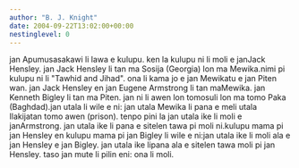 ```yaml
---
author: "B. J. Knight"
date: 2004-09-22T13:02:00+00:00
nestinglevel: 0
---
```

jan Apumusasakawi li lawa e kulupu. ken la kulupu ni li moli e janJack Hensley. jan Jack Hensley li tan ma Sosija (Georgia) lon ma Mewika.nimi pi kulupu ni li "Tawhid and Jihad". ona li kama jo e jan Mewikatu e jan Piten wan. jan Jack Hensley en jan Eugene Armstrong li tan maMewika. jan Kenneth Bigley li tan ma Piten. jan ni li awen lon tomosuli lon ma tomo Paka (Baghdad).jan utala li wile e ni: jan utala Mewika li pana e meli utala Ilakijatan tomo awen (prison). tenpo pini la jan utala ike li moli e janArmstrong. jan utala ike li pana e sitelen tawa pi moli ni.kulupu mama pi jan Hensley en kulupu mama pi jan Bigley li wile e ni:jan utala ike li moli ala e jan Hensley e jan Bigley. jan utala ike lipana ala e sitelen tawa moli pi jan Hensley. taso jan mute li pilin eni: ona li moli.